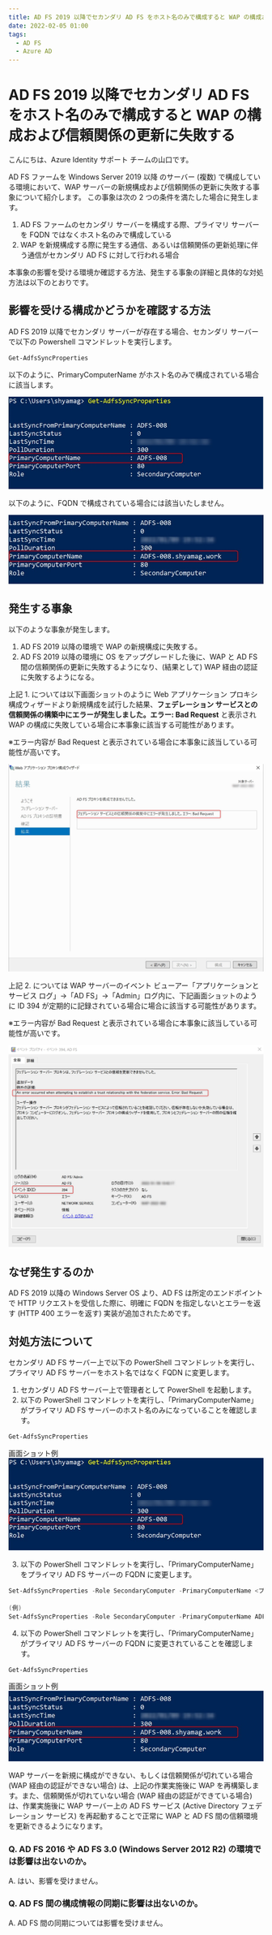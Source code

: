 ```yaml
---
title: AD FS 2019 以降でセカンダリ AD FS をホスト名のみで構成すると WAP の構成および信頼関係の更新に失敗する
date: 2022-02-05 01:00
tags:
  - AD FS
  - Azure AD
---
```


# AD FS 2019 以降でセカンダリ AD FS をホスト名のみで構成すると WAP の構成および信頼関係の更新に失敗する

こんにちは、Azure Identity サポート チームの山口です。

AD FS ファームを Windows Server 2019 以降 のサーバー (複数) で構成している環境において、WAP サーバーの新規構成および信頼関係の更新に失敗する事象について紹介します。
この事象は次の 2 つの条件を満たした場合に発生します。

1. AD FS ファームのセカンダリ サーバーを構成する際、プライマリ サーバーを FQDN ではなくホスト名のみで構成している
2. WAP を新規構成する際に発生する通信、あるいは信頼関係の更新処理に伴う通信がセカンダリ AD FS に対して行われる場合

本事象の影響を受ける環境か確認する方法、発生する事象の詳細と具体的な対処方法は以下のとおりです。

## 影響を受ける構成かどうかを確認する方法

AD FS 2019 以降でセカンダリ サーバーが存在する場合、セカンダリ サーバーで以下の Powershell コマンドレットを実行します。

```powershell
Get-AdfsSyncProperties
```

以下のように、PrimaryComputerName がホスト名のみで構成されている場合に該当します。

![](./adfs-wap-federation-renew/adfs-wap-federation-renew-001.jpg)

以下のように、FQDN で構成されている場合には該当いたしません。

![](./adfs-wap-federation-renew/adfs-wap-federation-renew-002.jpg)

## 発生する事象

以下のような事象が発生します。

1. AD FS 2019 以降の環境で WAP の新規構成に失敗する。
2. AD FS 2019 以降の環境に OS をアップグレードした後に、WAP と AD FS 間の信頼関係の更新に失敗するようになり、(結果として) WAP 経由の認証に失敗するようになる。

上記 1. については以下画面ショットのように Web アプリケーション プロキシ構成ウィザードより新規構成を試行した結果、**フェデレーション サービスとの信頼関係の構築中にエラーが発生しました。エラー: Bad Request** と表示され WAP の構成に失敗している場合に本事象に該当する可能性があります。

※エラー内容が Bad Request と表示されている場合に本事象に該当している可能性が高いです。

![](./adfs-wap-federation-renew/adfs-wap-federation-renew-003.jpg)

上記 2. については WAP サーバーのイベント ビューアー「アプリケーションとサービス ログ」→「AD FS」→「Admin」ログ内に、下記画面ショットのように ID 394 が定期的に記録されている場合に場合に該当する可能性があります。

※エラー内容が Bad Request と表示されている場合に本事象に該当している可能性が高いです。

![](./adfs-wap-federation-renew/adfs-wap-federation-renew-004.jpg)

## なぜ発生するのか

AD FS 2019 以降の Windows Server OS より、AD FS は所定のエンドポイントで HTTP リクエストを受信した際に、明確に FQDN を指定しないとエラーを返す (HTTP 400 エラーを返す) 実装が追加されたためです。

## 対処方法について

セカンダリ AD FS サーバー上で以下の PowerShell コマンドレットを実行し、プライマリ AD FS サーバーをホスト名ではなく FQDN に変更します。

1. セカンダリ AD FS サーバー上で管理者として PowerShell を起動します。
2. 以下の PowerShell コマンドレットを実行し、「PrimaryComputerName」がプライマリ AD FS サーバーのホスト名のみになっていることを確認します。

```PowerShell
Get-AdfsSyncProperties
```

画面ショット例  
![](./adfs-wap-federation-renew/adfs-wap-federation-renew-005.jpg)

3. 以下の PowerShell コマンドレットを実行し、「PrimaryComputerName」をプライマリ AD FS サーバーの FQDN に変更します。

```Powershell
Set-AdfsSyncProperties -Role SecondaryComputer -PrimaryComputerName <プライマリ AD FS サーバーの FQDN>

(例)
Set-AdfsSyncProperties -Role SecondaryComputer -PrimaryComputerName ADFS-008.shyamag.work
```

4. 以下の PowerShell コマンドレットを実行し、「PrimaryComputerName」がプライマリ AD FS サーバーの FQDN に変更されていることを確認します。

```Powershell
Get-AdfsSyncProperties
```

画面ショット例  
![](./adfs-wap-federation-renew/adfs-wap-federation-renew-006.jpg)

WAP サーバーを新規に構成ができない、もしくは信頼関係が切れている場合 (WAP 経由の認証ができない場合) は、上記の作業実施後に WAP を再構築します。また、信頼関係が切れていない場合 (WAP 経由の認証ができている場合) は、作業実施後に WAP サーバー上の AD FS サービス (Active Directory フェデレーション サービス) を再起動することで正常に WAP と AD FS 間の信頼環境を更新できるようになります。

### Q. AD FS 2016 や AD FS 3.0 (Windows Server 2012 R2) の環境では影響は出ないのか。

A. はい、影響を受けません。

### Q. AD FS 間の構成情報の同期に影響は出ないのか。

A. AD FS 間の同期については影響を受けません。
